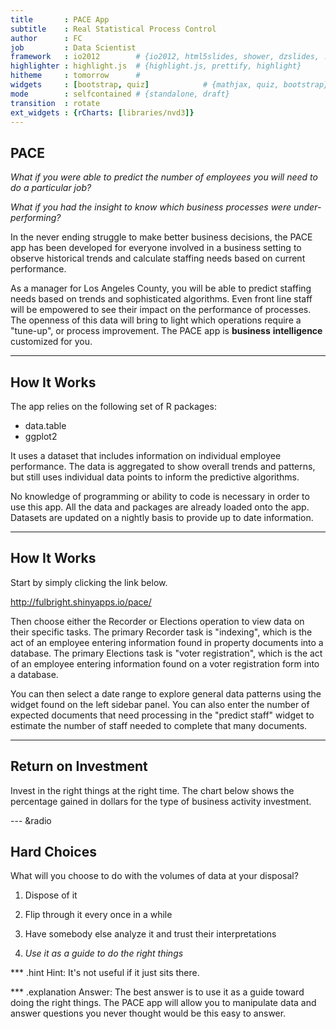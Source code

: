 ```yaml
---
title       : PACE App
subtitle    : Real Statistical Process Control
author      : FC
job         : Data Scientist
framework   : io2012        # {io2012, html5slides, shower, dzslides, ...}
highlighter : highlight.js  # {highlight.js, prettify, highlight}
hitheme     : tomorrow      # 
widgets     : [bootstrap, quiz]            # {mathjax, quiz, bootstrap}
mode        : selfcontained # {standalone, draft}
transition  : rotate
ext_widgets : {rCharts: [libraries/nvd3]}
--- 
```


## PACE

_What if you were able to predict the number of employees you will need to do a particular job?_

_What if you had the insight to know which business processes were under-performing?_

In the never ending struggle to make better business decisions, the PACE app has been developed for everyone involved in a business setting to observe historical trends and calculate staffing needs based on current performance.

As a manager for Los Angeles County, you will be able to predict staffing needs based on trends and sophisticated algorithms. Even front line staff will be empowered to see their impact on the performance of processes. The openness of this data will bring to light which operations require a "tune-up", or process improvement. The PACE app is __business__ __intelligence__ customized for you.

--- 

## How It Works

The app relies on the following set of R packages:
* data.table
* ggplot2
  
  
It uses a dataset that includes information on individual employee performance. The data is aggregated to show overall trends and patterns, but still uses individual data points to inform the predictive algorithms.

No knowledge of programming or ability to code is necessary in order to use this app. All the data and packages are already loaded onto the app. Datasets are updated on a nightly basis to provide up to date information. 

---

## How It Works

Start by simply clicking the link below.  

http://fulbright.shinyapps.io/pace/
  
Then choose either the Recorder or Elections operation to view data on their specific tasks. The primary Recorder task is "indexing", which is the act of an employee entering information found in property documents into a database. The primary Elections task is "voter registration", which is the act of an employee entering information found on a voter registration form into a database. 

You can then select a date range to explore general data patterns using the widget found on the left sidebar panel. You can also enter the number of expected documents that need processing in the "predict staff" widget to estimate the number of staff needed to complete that many documents. 

---

## Return on Investment

Invest in the right things at the right time. The chart below shows the percentage gained in dollars for the type of business activity investment.


<div id = 'chart1' class = 'rChart nvd3'></div>
<script type='text/javascript'>
 $(document).ready(function(){
      drawchart1()
    });
    function drawchart1(){  
      var opts = {
 "dom": "chart1",
"width":    800,
"height":    400,
"x": "activity",
"y": "roi",
"group": "type",
"type": "multiBarChart",
"id": "chart1" 
},
        data = [
 {
 "activity": "Business Intelligence",
"roi": 400,
"type": "Government" 
},
{
 "activity": "Business Intelligence",
"roi": 360,
"type": "Private" 
},
{
 "activity": "Business Intelligence",
"roi": 385,
"type": "Non-Profit" 
},
{
 "activity": "IT Hardware Upgrades",
"roi": 87,
"type": "Government" 
},
{
 "activity": "IT Hardware Upgrades",
"roi": 67,
"type": "Private" 
},
{
 "activity": "IT Hardware Upgrades",
"roi": 95,
"type": "Non-Profit" 
},
{
 "activity": "IT Software Upgrades",
"roi": 92,
"type": "Government" 
},
{
 "activity": "IT Software Upgrades",
"roi": 87,
"type": "Private" 
},
{
 "activity": "IT Software Upgrades",
"roi": 73,
"type": "Non-Profit" 
},
{
 "activity": "Process Improvement",
"roi": 257,
"type": "Government" 
},
{
 "activity": "Process Improvement",
"roi": 306,
"type": "Private" 
},
{
 "activity": "Process Improvement",
"roi": 215,
"type": "Non-Profit" 
},
{
 "activity": "Strategic Planning",
"roi": 54,
"type": "Government" 
},
{
 "activity": "Strategic Planning",
"roi": 24,
"type": "Private" 
},
{
 "activity": "Strategic Planning",
"roi": 68,
"type": "Non-Profit" 
} 
]
  
      if(!(opts.type==="pieChart" || opts.type==="sparklinePlus" || opts.type==="bulletChart")) {
        var data = d3.nest()
          .key(function(d){
            //return opts.group === undefined ? 'main' : d[opts.group]
            //instead of main would think a better default is opts.x
            return opts.group === undefined ? opts.y : d[opts.group];
          })
          .entries(data);
      }
      
      if (opts.disabled != undefined){
        data.map(function(d, i){
          d.disabled = opts.disabled[i]
        })
      }
      
      nv.addGraph(function() {
        var chart = nv.models[opts.type]()
          .width(opts.width)
          .height(opts.height)
          
        if (opts.type != "bulletChart"){
          chart
            .x(function(d) { return d[opts.x] })
            .y(function(d) { return d[opts.y] })
        }
          
         
        
          
        

        
        
        
      
       d3.select("#" + opts.id)
        .append('svg')
        .datum(data)
        .transition().duration(500)
        .call(chart);

       nv.utils.windowResize(chart.update);
       return chart;
      });
    };
</script>


--- &radio
  
## Hard Choices

What will you choose to do with the volumes of data at your disposal?

1. Dispose of it

2. Flip through it every once in a while

3. Have somebody else analyze it and trust their interpretations 

4. _Use it as a guide to do the right things_

*** .hint 
Hint: It's not useful if it just sits there.

*** .explanation 
Answer: The best answer is to use it as a guide toward doing the right things. The PACE app will allow you to manipulate data and answer questions you never thought would be this easy to answer.



